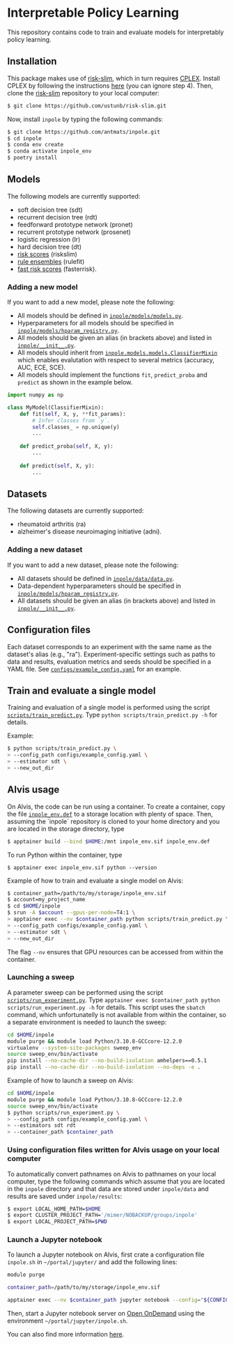 # Interpretable Policy Learning

This repository contains code to train and evaluate models for interpretably policy learning.

## Installation

This package makes use of [risk-slim](https://github.com/ustunb/risk-slim), which in turn requires [CPLEX](https://www.ibm.com/products/ilog-cplex-optimization-studio). Install CPLEX by following the instructions [here](https://github.com/ustunb/risk-slim/blob/master/docs/cplex_instructions.md) (you can ignore step 4). Then, clone the [risk-slim](https://github.com/ustunb/risk-slim) repository to your local computer:
```bash
$ git clone https://github.com/ustunb/risk-slim.git
```

Now, install `inpole` by typing the following commands:
```bash
$ git clone https://github.com/antmats/inpole.git
$ cd inpole
$ conda env create
$ conda activate inpole_env
$ poetry install
```

## Models

The following models are currently supported:
- soft decision tree (sdt)
- recurrent decision tree (rdt)
- feedforward prototype network (pronet)
- recurrent prototype network (prosenet)
- logistic regression (lr)
- hard decision tree (dt)
- [risk scores](https://github.com/ustunb/risk-slim/tree/master) (riskslim)
- [rule ensembles](https://github.com/christophM/rulefit/tree/master) (rulefit)
- [fast risk scores](https://github.com/jiachangliu/FasterRisk/tree/main) (fasterrisk).

### Adding a new model

If you want to add a new model, please note the following:
- All models should be defined in [`inpole/models/models.py`](inpole/models/models.py). 
- Hyperparameters for all models should be specified in [`inpole/models/hparam_registry.py`](inpole/models/hparam_registry.py).
- All models should be given an alias (in brackets above) and listed in [`inpole/__init__.py`](inpole/__init__.py).
- All models should inherit from [`inpole.models.models.ClassifierMixin`](https://github.com/antmats/inpole/blob/main/inpole/models/models.py#L73) which enables evalutation with respect to several metrics (accuracy, AUC, ECE, SCE).
- All models should implement the functions `fit`, `predict_proba` and `predict` as shown in the example below.

```python
import numpy as np

class MyModel(ClassifierMixin):
    def fit(self, X, y, **fit_params):
        # Infer classes from `y`.
        self.classes_ = np.unique(y)
        ...
    
    def predict_proba(self, X, y):
        ...
    
    def predict(self, X, y):
        ...
```

## Datasets

The following datasets are currently supported:
- rheumatoid arthritis (ra)
- alzheimer's disease neuroimaging initiative (adni).

### Adding a new dataset

If you want to add a new dataset, please note the following:
- All datasets should be defined in [`inpole/data/data.py`](inpole/data/data.py).
- Data-dependent hyperparameters should be specified in [`inpole/models/hparam_registry.py`](inpole/models/hparam_registry.py).
- All datasets should be given an alias (in brackets above) and listed in [`inpole/__init__.py`](inpole/__init__.py).

## Configuration files

Each dataset corresponds to an experiment with the same name as the dataset's alias (e.g., "ra"). Experiment-specific settings such as paths to data and results, evaluation metrics and seeds should be specified in a YAML file. See [`configs/example_config.yaml`](configs/example_config.yaml) for an example.

## Train and evaluate a single model

Training and evaluation of a single model is performed using the script [`scripts/train_predict.py`](scripts/train_predict.py). Type `python scripts/train_predict.py -h` for details.

Example:
```bash
$ python scripts/train_predict.py \
> --config_path configs/example_config.yaml \
> --estimator sdt \
> --new_out_dir
```

## Alvis usage

On Alvis, the code can be run using a container. To create a container, copy the file [`inpole_env.def`](`inpole_env.def) to a storage location with plenty of space. Then, assuming the `inpole` repository is cloned to your home directory and you are located in the storage directory, type
```bash
$ apptainer build --bind $HOME:/mnt inpole_env.sif inpole_env.def
```
To run Python within the container, type
```
$ apptainer exec inpole_env.sif python --version
```

Example of how to train and evaluate a single model on Alvis:
```bash
$ container_path=/path/to/my/storage/inpole_env.sif
$ account=my_project_name
$ cd $HOME/inpole
$ srun -A $account --gpus-per-node=T4:1 \
> apptainer exec --nv $container_path python scripts/train_predict.py \
> --config_path configs/example_config.yaml \
> --estimator sdt \
> --new_out_dir
```
The flag `--nv` ensures that GPU resources can be accessed from within the container.

### Launching a sweep

A parameter sweep can be performed using the script [`scripts/run_experiment.py`](scripts/run_experiment.py). Type `apptainer exec $container_path python scripts/run_experiment.py -h` for details. This script uses the `sbatch` command, which unfortunatelly is not available from within the container, so a separate environment is needed to launch the sweep:
```bash
cd $HOME/inpole
module purge && module load Python/3.10.8-GCCcore-12.2.0
virtualenv --system-site-packages sweep_env
source sweep_env/bin/activate
pip install --no-cache-dir --no-build-isolation amhelpers==0.5.1
pip install --no-cache-dir --no-build-isolation --no-deps -e .
```

Example of how to launch a sweep on Alvis:
```bash
cd $HOME/inpole
module purge && module load Python/3.10.8-GCCcore-12.2.0
source sweep_env/bin/activate
$ python scripts/run_experiment.py \
> --config_path configs/example_config.yaml \
> --estimators sdt rdt
> --container_path $container_path
```

### Using configuration files written for Alvis usage on your local computer

To automatically convert pathnames on Alvis to pathnames on your local computer, type the following commands which assume that you are located in the `inpole` directory and that data are stored under `inpole/data` and results are saved under `inpole/results`:
```bash
$ export LOCAL_HOME_PATH=$HOME
$ export CLUSTER_PROJECT_PATH='/mimer/NOBACKUP/groups/inpole'
$ export LOCAL_PROJECT_PATH=$PWD
```

### Launch a Jupyter notebook

To launch a Jupyter notebook on Alvis, first crate a configuration file `inpole.sh` in `~/portal/jupyter/` and add the following lines:
```sh
module purge

container_path=/path/to/my/storage/inpole_env.sif

apptainer exec --nv $container_path jupyter notebook --config="${CONFIG_FILE}"
```

Then, start a Jupyter notebook server on [Open OnDemand](https://portal.c3se.chalmers.se/public/root/) using the environment `~/portal/jupyter/inpole.sh`.

You can also find more information [here](https://www.c3se.chalmers.se/documentation/alvis-ondemand/#interactive-apps).
